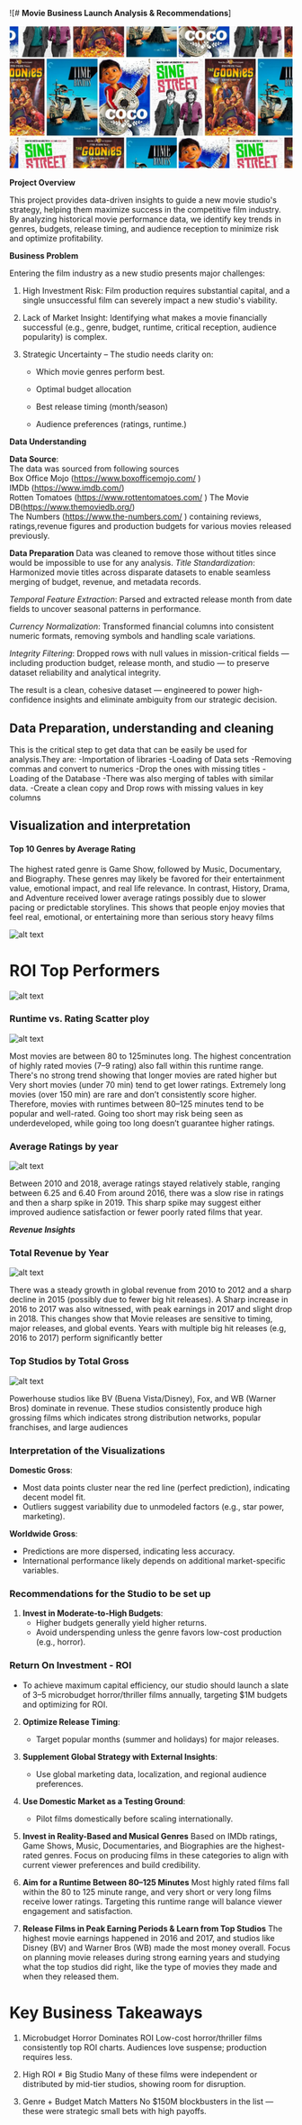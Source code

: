 ![# **Movie Business Launch Analysis & Recommendations**]

![alt text](image.png)


**Project Overview**

This project provides data-driven insights to guide a new movie studio's strategy, helping them maximize success in the competitive film industry. By analyzing historical movie performance data, we identify key trends in genres, budgets, release timing, and audience reception to minimize risk and optimize profitability.

**Business Problem**

Entering the film industry as a new studio presents major challenges:
 1. High Investment Risk: Film production requires substantial capital, and a single unsuccessful film can severely impact a new studio's viability.
 2. Lack of Market Insight: Identifying what makes a movie financially successful (e.g., genre, budget, runtime, critical reception, audience popularity) is complex.
 3. Strategic Uncertainty – The studio needs clarity on:

    -  Which movie genres perform best.
    - Optimal budget allocation

    - Best release timing (month/season)

    - Audience preferences (ratings, runtime.)

**Data Understanding**

**Data Source**:  
  The data was sourced from following sources  
  Box Office Mojo (https://www.boxofficemojo.com/ )  
IMDb (https://www.imdb.com/)   
Rotten Tomatoes (https://www.rottentomatoes.com/ )  The Movie DB(https://www.themoviedb.org/)  
The Numbers (https://www.the-numbers.com/ ) containing reviews, ratings,revenue figures and production budgets for various movies released previously.

  **Data Preparation**
  Data was cleaned to remove those without titles since would be impossible to use for any analysis.
  *Title Standardization*: Harmonized movie titles across disparate datasets to enable seamless merging of budget, revenue, and metadata records.

*Temporal Feature Extraction*: Parsed and extracted release month from date fields to uncover seasonal patterns in performance.

*Currency Normalization*: Transformed financial columns into consistent numeric formats, removing symbols and handling scale variations.

*Integrity Filtering*: Dropped rows with null values in mission-critical fields — including production budget, release month, and studio — to preserve dataset reliability and analytical integrity.

The result is a clean, cohesive dataset — engineered to power high-confidence insights and eliminate ambiguity from our strategic decision.

## **Data Preparation, understanding and cleaning**
This is the  critical step to get data that can be easily be used for analysis.They are:
     -Importation of libraries
     -Loading of Data sets 
     -Removing commas and convert to numerics
     -Drop the ones with missing titles
     -Loading of the Database
     -There was also merging of tables with similar data.
     -Create a clean copy and Drop rows with missing values in key columns

## **Visualization and interpretation**

#### Top 10 Genres by Average Rating
The highest rated genre is Game Show, followed by Music, Documentary, and Biography. 
These genres may likely be favored for their entertainment value, emotional impact, and real life relevance.
In contrast, History, Drama, and Adventure received lower average ratings possibly due to slower pacing or predictable storylines.
This shows that people enjoy movies that feel real, emotional, or entertaining more than serious story heavy films

![alt text](image-1.png)

# ROI Top Performers

![alt text](image-2.png)

### Runtime vs. Rating Scatter ploy

![alt text](image-3.png)


Most movies are between 80 to 125minutes long. 
The highest concentration of highly rated movies (7–9 rating) also fall within this runtime range.
There's no strong trend showing that longer movies are rated higher but Very short movies (under 70 min) tend to get lower ratings.
Extremely long movies (over 150 min) are rare and don’t consistently score higher.
Therefore, movies with runtimes between 80–125 minutes tend to be popular and well-rated.
Going too short may risk being seen as underdeveloped, while going too long doesn’t guarantee higher ratings.

### Average Ratings by year

![alt text](image-4.png)

Between 2010 and 2018, average ratings stayed relatively stable, ranging between 6.25 and 6.40
From around 2016, there was a slow rise in ratings and then a sharp spike in 2019. This sharp spike may suggest either improved audience satisfaction or fewer poorly rated films that year. 

***Revenue Insights***

### Total Revenue by Year

![alt text](image-5.png)

There was a steady growth in global revenue from 2010 to 2012 and a sharp decline in 2015 (possibly due to fewer big hit releases).
A Sharp increase in 2016 to 2017 was also witnessed, with peak earnings in 2017 and slight drop in 2018.
This changes show that Movie releases are sensitive to timing, major releases, and global events.
Years with multiple big hit releases (e.g, 2016 to 2017) perform significantly better

### Top Studios by Total Gross

![alt text](image-6.png)

Powerhouse studios like BV (Buena Vista/Disney), Fox, and WB (Warner Bros) dominate in revenue. These studios consistently produce high grossing films which indicates strong distribution networks, popular franchises, and large audiences

### Interpretation of the Visualizations

**Domestic Gross**:
- Most data points cluster near the red line (perfect prediction), indicating decent model fit.
- Outliers suggest variability due to unmodeled factors (e.g., star power, marketing).

**Worldwide Gross**:
- Predictions are more dispersed, indicating less accuracy.
- International performance likely depends on additional market-specific variables.

### Recommendations for the Studio to be set up

1. **Invest in Moderate-to-High Budgets**:
   - Higher budgets generally yield higher returns.
   - Avoid underspending unless the genre favors low-cost production (e.g., horror).

### Return On Investment - ROI
- To achieve maximum capital efficiency, our studio should launch a slate of 3–5 microbudget horror/thriller films annually, targeting $1M budgets and optimizing for ROI.

2. **Optimize Release Timing**:
   - Target popular months (summer and holidays) for major releases.


4. **Supplement Global Strategy with External Insights**:
   - Use global marketing data, localization, and regional audience preferences.

5. **Use Domestic Market as a Testing Ground**:
   - Pilot films domestically before scaling internationally.

6. **Invest in Reality-Based and Musical Genres**
Based on IMDb ratings, Game Shows, Music, Documentaries, and Biographies are the highest-rated genres.
Focus on producing films in these categories to align with current viewer preferences and build credibility.

7. **Aim for a Runtime Between 80–125 Minutes**
Most highly rated films fall within the 80 to 125 minute range, and very short or very long films receive lower ratings.
Targeting this runtime range will balance viewer engagement and satisfaction.
8. **Release Films in Peak Earning Periods & Learn from Top Studios**
The highest movie earnings happened in 2016 and 2017, and studios like Disney (BV) and Warner Bros (WB) made the most money overall. 
Focus on planning movie releases during strong earning years and studying what the top studios did right, like the type of movies they made and when they released them.

# Key Business Takeaways

1. Microbudget Horror Dominates ROI
Low-cost horror/thriller films consistently top ROI charts. Audiences love suspense; production requires less.

2. High ROI ≠ Big Studio
Many of these films were independent or distributed by mid-tier studios, showing room for disruption.

3. Genre + Budget Match Matters
No $150M blockbusters in the list — these were strategic small bets with high payoffs.










